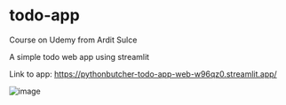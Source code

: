 # todo-app
Course on Udemy from Ardit Sulce

A simple todo web app using streamlit


Link to app: https://pythonbutcher-todo-app-web-w96qz0.streamlit.app/

![image](https://user-images.githubusercontent.com/46171023/210480891-c6769c70-91c1-4347-8012-ee773edba04a.png)

